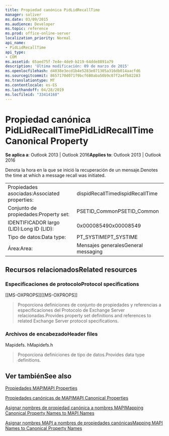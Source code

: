 ```yaml
---
title: Propiedad canónica PidLidRecallTime
manager: soliver
ms.date: 03/09/2015
ms.audience: Developer
ms.topic: reference
ms.prod: office-online-server
localization_priority: Normal
api_name:
- PidLidRecallTime
api_type:
- COM
ms.assetid: 65aed75f-7e4e-4de9-b219-64dde8891a79
description: 'Última modificación: 09 de marzo de 2015'
ms.openlocfilehash: d4038e3ecd1b4e5283e071305a316db014aacfd6
ms.sourcegitcommit: 8657170d071f9bcf680aba50b9c07f2a4fb82283
ms.translationtype: MT
ms.contentlocale: es-ES
ms.lasthandoff: 04/28/2019
ms.locfileid: "33414168"
---
```

# <a name="pidlidrecalltime-canonical-property"></a><span data-ttu-id="92876-103">Propiedad canónica PidLidRecallTime</span><span class="sxs-lookup"><span data-stu-id="92876-103">PidLidRecallTime Canonical Property</span></span>

  
  
<span data-ttu-id="92876-104">**Se aplica a**: Outlook 2013 | Outlook 2016</span><span class="sxs-lookup"><span data-stu-id="92876-104">**Applies to**: Outlook 2013 | Outlook 2016</span></span> 
  
<span data-ttu-id="92876-105">Denota la hora en la que se inició la recuperación de un mensaje.</span><span class="sxs-lookup"><span data-stu-id="92876-105">Denotes the time at which a message recall was initiated.</span></span>
  
|||
|:-----|:-----|
|<span data-ttu-id="92876-106">Propiedades asociadas:</span><span class="sxs-lookup"><span data-stu-id="92876-106">Associated properties:</span></span>  <br/> |<span data-ttu-id="92876-107">dispidRecallTime</span><span class="sxs-lookup"><span data-stu-id="92876-107">dispidRecallTime</span></span>  <br/> |
|<span data-ttu-id="92876-108">Conjunto de propiedades:</span><span class="sxs-lookup"><span data-stu-id="92876-108">Property set:</span></span>  <br/> |<span data-ttu-id="92876-109">PSETID_Common</span><span class="sxs-lookup"><span data-stu-id="92876-109">PSETID_Common</span></span>  <br/> |
|<span data-ttu-id="92876-110">IDENTIFICADOR largo (LID):</span><span class="sxs-lookup"><span data-stu-id="92876-110">Long ID (LID):</span></span>  <br/> |<span data-ttu-id="92876-111">0x00008549</span><span class="sxs-lookup"><span data-stu-id="92876-111">0x00008549</span></span>  <br/> |
|<span data-ttu-id="92876-112">Tipo de datos:</span><span class="sxs-lookup"><span data-stu-id="92876-112">Data type:</span></span>  <br/> |<span data-ttu-id="92876-113">PT_SYSTIME</span><span class="sxs-lookup"><span data-stu-id="92876-113">PT_SYSTIME</span></span>  <br/> |
|<span data-ttu-id="92876-114">Área:</span><span class="sxs-lookup"><span data-stu-id="92876-114">Area:</span></span>  <br/> |<span data-ttu-id="92876-115">Mensajes generales</span><span class="sxs-lookup"><span data-stu-id="92876-115">General messaging</span></span>  <br/> |
   
## <a name="related-resources"></a><span data-ttu-id="92876-116">Recursos relacionados</span><span class="sxs-lookup"><span data-stu-id="92876-116">Related resources</span></span>

### <a name="protocol-specifications"></a><span data-ttu-id="92876-117">Especificaciones de protocolo</span><span class="sxs-lookup"><span data-stu-id="92876-117">Protocol specifications</span></span>

<span data-ttu-id="92876-118">[[MS-OXPROPS]]</span><span class="sxs-lookup"><span data-stu-id="92876-118">[[MS-OXPROPS]]</span></span> 
  
> <span data-ttu-id="92876-119">Proporciona definiciones de conjunto de propiedades y referencias a especificaciones del Protocolo de Exchange Server relacionadas.</span><span class="sxs-lookup"><span data-stu-id="92876-119">Provides property set definitions and references to related Exchange Server protocol specifications.</span></span>
    
### <a name="header-files"></a><span data-ttu-id="92876-120">Archivos de encabezado</span><span class="sxs-lookup"><span data-stu-id="92876-120">Header files</span></span>

<span data-ttu-id="92876-121">Mapidefs. h</span><span class="sxs-lookup"><span data-stu-id="92876-121">Mapidefs.h</span></span>
  
> <span data-ttu-id="92876-122">Proporciona definiciones de tipo de datos.</span><span class="sxs-lookup"><span data-stu-id="92876-122">Provides data type definitions.</span></span>
    
## <a name="see-also"></a><span data-ttu-id="92876-123">Ver también</span><span class="sxs-lookup"><span data-stu-id="92876-123">See also</span></span>



[<span data-ttu-id="92876-124">Propiedades MAPI</span><span class="sxs-lookup"><span data-stu-id="92876-124">MAPI Properties</span></span>](mapi-properties.md)
  
[<span data-ttu-id="92876-125">Propiedades canónicas de MAPI</span><span class="sxs-lookup"><span data-stu-id="92876-125">MAPI Canonical Properties</span></span>](mapi-canonical-properties.md)
  
[<span data-ttu-id="92876-126">Asignar nombres de propiedad canónica a nombres MAPI</span><span class="sxs-lookup"><span data-stu-id="92876-126">Mapping Canonical Property Names to MAPI Names</span></span>](mapping-canonical-property-names-to-mapi-names.md)
  
[<span data-ttu-id="92876-127">Asignar nombres MAPI a nombres de propiedades canónicas</span><span class="sxs-lookup"><span data-stu-id="92876-127">Mapping MAPI Names to Canonical Property Names</span></span>](mapping-mapi-names-to-canonical-property-names.md)

